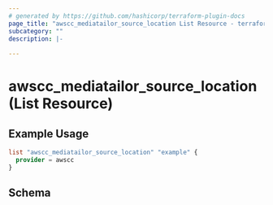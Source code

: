 ```yaml
---
# generated by https://github.com/hashicorp/terraform-plugin-docs
page_title: "awscc_mediatailor_source_location List Resource - terraform-provider-awscc"
subcategory: ""
description: |-
  
---
```


# awscc_mediatailor_source_location (List Resource)



## Example Usage

```terraform
list "awscc_mediatailor_source_location" "example" {
  provider = awscc
}
```

<!-- schema generated by tfplugindocs -->
## Schema

